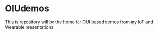 # OIUdemos
This is repository will be the home for OUI based demos from my IoT and Wearable presentations
